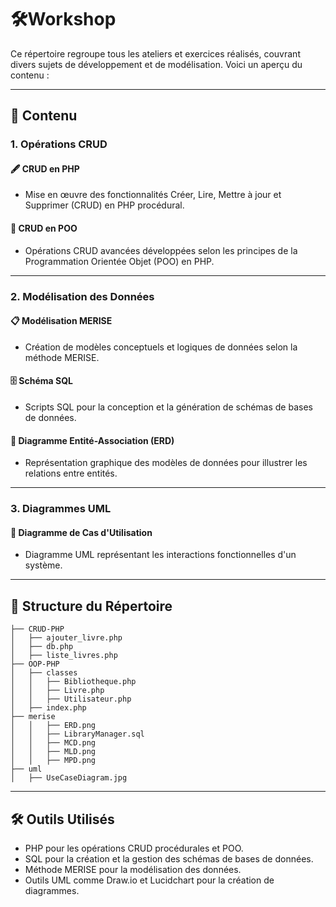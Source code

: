 # 🛠️Workshop

Ce répertoire regroupe tous les ateliers et exercices réalisés, couvrant divers sujets de développement et de modélisation. Voici un aperçu du contenu :

---

## **📂 Contenu**

### **1. Opérations CRUD**
#### 🖋️ CRUD en PHP
- Mise en œuvre des fonctionnalités Créer, Lire, Mettre à jour et Supprimer (CRUD) en PHP procédural.

#### 🧩 CRUD en POO
- Opérations CRUD avancées développées selon les principes de la Programmation Orientée Objet (POO) en PHP.

---

### **2. Modélisation des Données**
#### 📋 Modélisation MERISE
- Création de modèles conceptuels et logiques de données selon la méthode MERISE.

#### 🗄️ Schéma SQL
- Scripts SQL pour la conception et la génération de schémas de bases de données.

#### 🔗 Diagramme Entité-Association (ERD)
- Représentation graphique des modèles de données pour illustrer les relations entre entités.

---

### **3. Diagrammes UML**
#### 🎨 Diagramme de Cas d'Utilisation
- Diagramme UML représentant les interactions fonctionnelles d'un système.

---

## **📁 Structure du Répertoire**
```plaintext
├── CRUD-PHP
│   ├── ajouter_livre.php
│   ├── db.php
│   ├── liste_livres.php
├── OOP-PHP
│   ├── classes
│   │   ├── Bibliotheque.php
│   │   ├── Livre.php
│   │   ├── Utilisateur.php
│   ├── index.php
├── merise
│   │   ├── ERD.png
│   │   ├── LibraryManager.sql
│   │   ├── MCD.png
│   │   ├── MLD.png
│   │   ├── MPD.png
├── uml
│   ├── UseCaseDiagram.jpg
```

---

## **🛠️ Outils Utilisés**
- PHP pour les opérations CRUD procédurales et POO.
- SQL pour la création et la gestion des schémas de bases de données.
- Méthode MERISE pour la modélisation des données.
- Outils UML comme Draw.io et Lucidchart pour la création de diagrammes.


